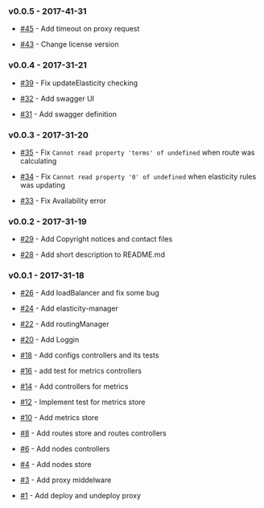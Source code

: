 ### v0.0.5 - 2017-41-31

- [#45](https://github.com/isa-group/governify-elasticity-test-sla-proxy/issues/45) - Add timeout on proxy request

- [#43](https://github.com/isa-group/governify-elasticity-test-sla-proxy/issues/43) - Change license version

### v0.0.4 - 2017-31-21

- [#39](https://github.com/isa-group/governify-elasticity-test-sla-proxy/issues/39) - Fix updateElasticity checking 

- [#32](https://github.com/isa-group/governify-elasticity-test-sla-proxy/issues/32) - Add swagger UI 

- [#31](https://github.com/isa-group/governify-elasticity-test-sla-proxy/issues/31) - Add swagger definition

### v0.0.3 - 2017-31-20

- [#35](https://github.com/isa-group/governify-elasticity-test-sla-proxy/issues/35) - Fix `Cannot read property 'terms' of undefined` when route was calculating

- [#34](https://github.com/isa-group/governify-elasticity-test-sla-proxy/issues/34) - Fix `Cannot read property '0' of undefined` when elasticity rules was updating

- [#33](https://github.com/isa-group/governify-elasticity-test-sla-proxy/issues/33) - Fix Availability error

### v0.0.2 - 2017-31-19

- [#29](https://github.com/isa-group/governify-elasticity-test-sla-proxy/issues/29) - Add Copyright notices and contact files

- [#28](https://github.com/isa-group/governify-elasticity-test-sla-proxy/issues/28) - Add short description to README.md

### v0.0.1 - 2017-31-18

- [#26](https://github.com/isa-group/governify-elasticity-test-sla-proxy/issues/26) - Add loadBalancer and fix some bug

- [#24](https://github.com/isa-group/governify-elasticity-test-sla-proxy/issues/24) - Add elasticity-manager

- [#22](https://github.com/isa-group/governify-elasticity-test-sla-proxy/issues/22) - Add routingManager

- [#20](https://github.com/isa-group/governify-elasticity-test-sla-proxy/issues/20) - Add Loggin

- [#18](https://github.com/isa-group/governify-elasticity-test-sla-proxy/issues/18) - Add configs controllers and its tests

- [#16](https://github.com/isa-group/governify-elasticity-test-sla-proxy/issues/16) - add test for metrics controllers

- [#14](https://github.com/isa-group/governify-elasticity-test-sla-proxy/issues/14) - Add controllers for metrics

- [#12](https://github.com/isa-group/governify-elasticity-test-sla-proxy/issues/12) - Implement test for metrics store

- [#10](https://github.com/isa-group/governify-elasticity-test-sla-proxy/issues/10) - Add metrics store

- [#8](https://github.com/isa-group/governify-elasticity-test-sla-proxy/issues/8) - Add routes store and routes controllers

- [#6](https://github.com/isa-group/governify-elasticity-test-sla-proxy/issues/6) - Add nodes controllers

- [#4](https://github.com/isa-group/governify-elasticity-test-sla-proxy/issues/4) - Add nodes store

- [#3](https://github.com/isa-group/governify-elasticity-test-sla-proxy/issues/3) - Add proxy middelware

- [#1](https://github.com/isa-group/governify-elasticity-test-sla-proxy/issues/1) - Add deploy and undeploy proxy 

